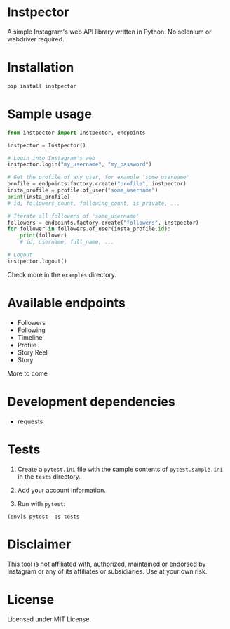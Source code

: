 # Instpector

A simple Instagram's web API library written in Python. No selenium or webdriver required.

# Installation

```
pip install instpector
```

# Sample usage

```python
from instpector import Instpector, endpoints

instpector = Instpector()

# Login into Instagram's web
instpector.login("my_username", "my_password")

# Get the profile of any user, for example 'some_username'
profile = endpoints.factory.create("profile", instpector)
insta_profile = profile.of_user("some_username")
print(insta_profile)
# id, followers_count, following_count, is_private, ... 

# Iterate all followers of 'some_username'
followers = endpoints.factory.create("followers", instpector)
for follower in followers.of_user(insta_profile.id):
    print(follower)
    # id, username, full_name, ...

# Logout
instpector.logout()
```

Check more in the `examples` directory.

# Available endpoints

- Followers   
- Following   
- Timeline   
- Profile   
- Story Reel    
- Story    

More to come

# Development dependencies

- requests

# Tests

1. Create a `pytest.ini` file with the sample contents of  `pytest.sample.ini` in the `tests` directory.

2. Add your account information. 
3. Run with `pytest`:
```
(env)$ pytest -qs tests
```

# Disclaimer

This tool is not affiliated with, authorized, maintained or endorsed by Instagram or any of its affiliates or subsidiaries. Use at your own risk.

# License

Licensed under MIT License.